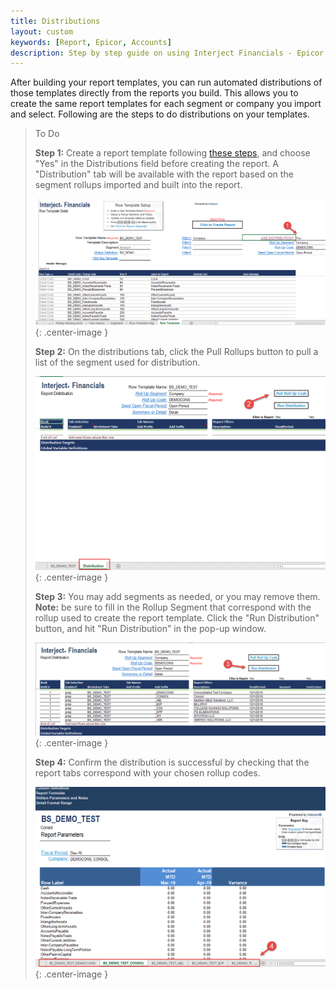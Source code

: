 ```yaml
---
title: Distributions
layout: custom
keywords: [Report, Epicor, Accounts]
description: Step by step guide on using Interject Financials - Epicor financial report distribution.
---
```


After building your report templates, you can run automated distributions of those templates directly from the reports you build. This allows you to create the same report templates for each segment or company you import and select. Following are the steps to do distributions on your templates.

> To Do
>
> **Step 1:** Create a report template following [these steps](https://docs.gointerject.com/bApps/bFinancials/ReportTemplates.html), and choose "Yes" in the Distributions field before creating the report. A "Distribution" tab will be available with the report based on the segment rollups imported and built into the report.
>
> ![Account Rollup](/images/Train/Dist1.png){: .center-image }
>
> **Step 2:** On the distributions tab, click the Pull Rollups button to pull a list of the segment used for distribution.
>
> ![Account Rollup](/images/Train/Dist2.png){: .center-image }
>
> **Step 3:** You may add segments as needed, or you may remove them. **Note:** be sure to fill in the Rollup Segment that correspond with the rollup used to create the report template. Click the "Run Distribution" button, and hit "Run Distribution" in the pop-up window.
>
> ![Account Rollup](/images/Train/Dist3.png){: .center-image }
>
> **Step 4:** Confirm the distribution is successful by checking that the report tabs correspond with your chosen rollup codes.
>
> ![Account Rollup](/images/Train/Dist4.png){: .center-image }
>
>
>
>
>
>
>
>
